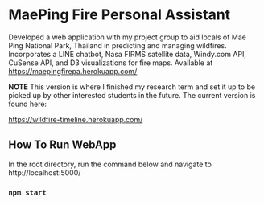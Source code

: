 # MaePing Fire Personal Assistant
Developed a web application with my project group to aid locals of Mae Ping National Park, Thailand in
predicting and managing wildfires. Incorporates a LINE chatbot, Nasa FIRMS satellite data, Windy.com API,
CuSense API, and D3 visualizations for fire maps. Available at https://maepingfirepa.herokuapp.com/

**NOTE**
This version is where I finished my research term and set it up to be picked up by other interested students in the future. The current version is found here:

https://wildfire-timeline.herokuapp.com/

## How To Run WebApp

In the root directory, run the command below and navigate to http://localhost:5000/
### `npm start`
